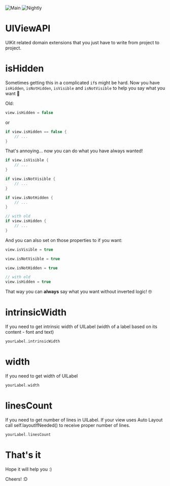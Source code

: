 ![Main](https://github.com/sloik/SweetBool/actions/workflows/swift.yml/badge.svg?branch=main)
![Nightly](https://github.com/sloik/SweetBool/actions/workflows/nightly.yml/badge.svg)

# UIViewAPI

UIKit related domain extensions that you just have to write from project to project.

# isHidden

Sometimes getting this in a complicated `if`s might be hard. Now you have `isHidden`, `isNotHidden`, `isVisible` and `isNotVisible` to help you say what you want 💬

Old:
```swift
view.isHidden = false
```
or
```swift
if view.isHidden == false {
    // ...
}
```

That's annoying... now you can do what you have always wanted!

```swift
if view.isVisible {
    // ...
}

if view.isNotVisible {
    // ...
}

if view.isNotHidden {
    // ...
}

// with old
if view.isHidden {
    // ...
}

```

And you can also set on those properties to if you want:

```swift
view.isVisible = true

view.isNotVisible = true   

view.isNotHidden = true

// with old
view.isHidden = true

```

That way you can **always** say what you want without inverted logic! 🤓

# intrinsicWidth

If you need to get intrinsic width of UILabel (width of a label based on its content - font and text) 

```swift
yourLabel.intrinsicWidth
```

# width

If you need to get width of UILabel 

```swift
yourLabel.width
```

# linesCount

If you need to get number of lines in UILabel. If your view uses Auto Layout call self.layoutIfNeeded() to receive proper number of lines.

```swift
yourLabel.linesCount
```

# That's it

Hope it will help you :)

Cheers! :D

